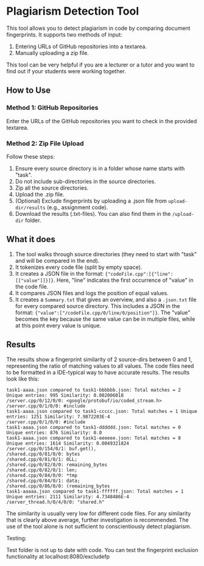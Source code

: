 # Plagiarism Detection Tool

This tool allows you to detect plagiarism in code by comparing document fingerprints. It supports two methods of input:

1. Entering URLs of GitHub repositories into a textarea.
2. Manually uploading a zip file.

This tool can be very helpful if you are a lecturer or a tutor and you want to find out if your students were working together.

## How to Use

### Method 1: GitHub Repositories

Enter the URLs of the GitHub repositories you want to check in the provided textarea.

### Method 2: Zip File Upload

Follow these steps:

1. Ensure every source directory is in a folder whose name starts with "task".
2. Do not include sub-directories in the source directories.
3. Zip all the source directories.
4. Upload the .zip file.
5. (Optional) Exclude fingerprints by uploading a .json file from `upload-dir/results` (e.g., assignment code).
6. Download the results (.txt-files). You can also find them in the `/upload-dir` folder.

## What it does

1. The tool walks through source directories (they need to start with "task" and will be compared in the end).
2. It tokenizes every code file (split by empty space).
3. It creates a JSON file in the format: `{"codeFile.cpp":[{"line":[["value"]]}]}`. Here, "line" indicates the first occurrence of "value" in the code file.
4. It compares JSON files and logs the position of equal values.
5. It creates a `Summary.txt` that gives an overview, and also a `.json.txt` file for every compared source directory. This includes a JSON in the format: `{"value":["/codeFile.cpp/0/line/0/position"]}`. The "value" becomes the key because the same value can be in multiple files, while at this point every value is unique.

## Results

The results show a fingerprint similarity of 2 source-dirs between 0 and 1, representing the ratio of matching values to all values. The code files need to be formatted in a IDE-typical way to have accurate results. The results look like this:

``` 
task1-aaaa.json compared to task1-bbbbbb.json: Total matches = 2 Unique entries: 995 Similarity: 0.002006018
/server.cpp/0/12/0/0: <google/protobuf/io/coded_stream.h>
/server.cpp/0/1/0/0: #include
task1-aaaa.json compared to task1-ccccc.json: Total matches = 1 Unique entries: 1251 Similarity: 7.9872203E-4
/server.cpp/0/1/0/0: #include
task1-aaaa.json compared to task1-dddddd.json: Total matches = 0 Unique entries: 876 Similarity: 0.0
task1-aaaa.json compared to task1-eeeeee.json: Total matches = 8 Unique entries: 1614 Similarity: 0.0049321824
/server.cpp/0/154/0/1: buf.get(),
/shared.cpp/0/81/0/0: bytes
/shared.cpp/0/81/0/1: 0LL;
/shared.cpp/0/82/0/0: remaining_bytes
/shared.cpp/0/82/0/1: len;
/shared.cpp/0/84/0/0: *tmp
/shared.cpp/0/84/0/1: data;
/shared.cpp/0/86/0/0: (remaining_bytes
task1-aaaaa.json compared to task1-ffffff.json: Total matches = 1 Unique entries: 2111 Similarity: 4.7348486E-4
/server_thread.h/0/4/0/0: "shared.h"
```

The similarity is usually very low for different code files. For any similarity that is clearly above average, further investigation is recommended. The use of the tool alone is not sufficient to conscientiously detect plagiarism. 

Testing:

Test folder is not up to date with code. You can test the fingerprint exclusion functionality at
localhost:8080/excludefp


